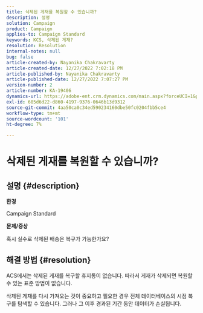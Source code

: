 ```yaml
---
title: 삭제된 게재를 복원할 수 있습니까?
description: 설명
solution: Campaign
product: Campaign
applies-to: Campaign Standard
keywords: KCS, 삭제된 게재?
resolution: Resolution
internal-notes: null
bug: false
article-created-by: Nayanika Chakravarty
article-created-date: 12/27/2022 7:02:18 PM
article-published-by: Nayanika Chakravarty
article-published-date: 12/27/2022 7:07:27 PM
version-number: 2
article-number: KA-19406
dynamics-url: https://adobe-ent.crm.dynamics.com/main.aspx?forceUCI=1&pagetype=entityrecord&etn=knowledgearticle&id=2a233af7-1886-ed11-81ac-6045bd006079
exl-id: 605d6d22-d860-4197-9376-0646b13d9312
source-git-commit: 4aa50ca0c34ed590234160dbe50fc0204fbb5ce4
workflow-type: tm+mt
source-wordcount: '101'
ht-degree: 7%

---
```


# 삭제된 게재를 복원할 수 있습니까?

## 설명 {#description}


<b>환경</b>

Campaign Standard

<b>문제/증상</b>

혹시 실수로 삭제된 배송은 복구가 가능한가요?


## 해결 방법 {#resolution}


ACS에서는 삭제된 게재를 복구할 휴지통이 없습니다. 따라서 게재가 삭제되면 복원할 수 있는 표준 방법이 없습니다.

삭제된 게재를 다시 가져오는 것이 중요하고 필요한 경우 전체 데이터베이스의 시점 복구를 탐색할 수 있습니다. 그러나 그 이후 경과된 기간 동안 데이터가 손실됩니다.
